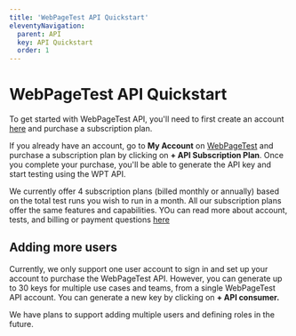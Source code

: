 ```yaml
---
title: 'WebPageTest API Quickstart'
eleventyNavigation:
  parent: API 
  key: API Quickstart
  order: 1
---
```

# WebPageTest API Quickstart

To get started with WebPageTest API, you'll need to first create an account [here](https://app.webpagetest.org/ui/entry/wpt/signup) and purchase a subscription plan.

If you already have an account, go to **My Account** on [WebPageTest](http://webpagetest.org/) and purchase a subscription plan by clicking on **+ API Subscription Plan**. Once you complete your purchase, you'll be able to generate the API key and start testing using the WPT API. 

We currently offer 4 subscription plans (billed monthly or annually) based on the total test runs you wish to run in a month. All our subscription plans offer the same features and capabilities. YOu can read more about account, tests, and billing or payment questions [here](http://docs.webpagetest.org/api/faqs) 

## Adding more users

Currently, we only support one user account to sign in and set up your account to purchase the WebPageTest API. However, you can generate up to 30 keys for multiple use cases and teams, from a single WebPageTest API account. You can generate a new key by clicking on **+ API consumer.**

We have plans to support adding multiple users and defining roles in the future.  
